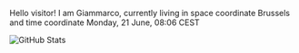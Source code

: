 Hello visitor! I am Giammarco, currently living in space coordinate Brussels and time coordinate Monday, 21 June, 08:06 CEST

![GitHub Stats](https://github-readme-stats.vercel.app/api?username=grcasanova)
